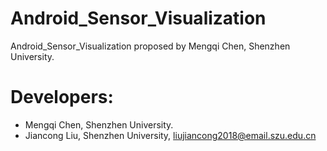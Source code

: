 # Android_Sensor_Visualization

Android_Sensor_Visualization proposed by Mengqi Chen, Shenzhen University.

# Developers:
- Mengqi Chen, Shenzhen University.
- Jiancong Liu, Shenzhen University, liujiancong2018@email.szu.edu.cn
